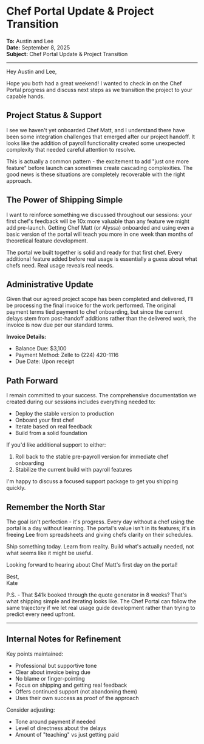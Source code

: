 # Chef Portal Update & Project Transition

**To:** Austin and Lee  
**Date:** September 8, 2025  
**Subject:** Chef Portal Update & Project Transition

---

Hey Austin and Lee,

Hope you both had a great weekend! I wanted to check in on the Chef Portal progress and discuss next steps as we transition the project to your capable hands.

## Project Status & Support

I see we haven't yet onboarded Chef Matt, and I understand there have been some integration challenges that emerged after our project handoff. It looks like the addition of payroll functionality created some unexpected complexity that needed careful attention to resolve.

This is actually a common pattern - the excitement to add "just one more feature" before launch can sometimes create cascading complexities. The good news is these situations are completely recoverable with the right approach.

## The Power of Shipping Simple

I want to reinforce something we discussed throughout our sessions: your first chef's feedback will be 10x more valuable than any feature we might add pre-launch. Getting Chef Matt (or Alyssa) onboarded and using even a basic version of the portal will teach you more in one week than months of theoretical feature development.

The portal we built together is solid and ready for that first chef. Every additional feature added before real usage is essentially a guess about what chefs need. Real usage reveals real needs.

## Administrative Update

Given that our agreed project scope has been completed and delivered, I'll be processing the final invoice for the work performed. The original payment terms tied payment to chef onboarding, but since the current delays stem from post-handoff additions rather than the delivered work, the invoice is now due per our standard terms.

**Invoice Details:**
- Balance Due: $3,100
- Payment Method: Zelle to (224) 420-1116
- Due Date: Upon receipt

## Path Forward

I remain committed to your success. The comprehensive documentation we created during our sessions includes everything needed to:
- Deploy the stable version to production
- Onboard your first chef
- Iterate based on real feedback
- Build from a solid foundation

If you'd like additional support to either:
1. Roll back to the stable pre-payroll version for immediate chef onboarding
2. Stabilize the current build with payroll features

I'm happy to discuss a focused support package to get you shipping quickly.

## Remember the North Star

The goal isn't perfection - it's progress. Every day without a chef using the portal is a day without learning. The portal's value isn't in its features; it's in freeing Lee from spreadsheets and giving chefs clarity on their schedules.

Ship something today. Learn from reality. Build what's actually needed, not what seems like it might be useful.

Looking forward to hearing about Chef Matt's first day on the portal!

Best,  
Kate

P.S. - That $41k booked through the quote generator in 8 weeks? That's what shipping simple and iterating looks like. The Chef Portal can follow the same trajectory if we let real usage guide development rather than trying to predict every need upfront.

---

## Internal Notes for Refinement

Key points maintained:
- Professional but supportive tone
- Clear about invoice being due
- No blame or finger-pointing
- Focus on shipping and getting real feedback
- Offers continued support (not abandoning them)
- Uses their own success as proof of the approach

Consider adjusting:
- Tone around payment if needed
- Level of directness about the delays
- Amount of "teaching" vs just getting paid